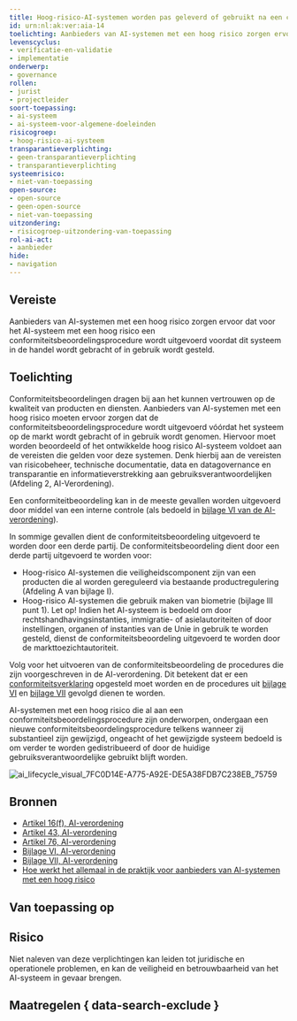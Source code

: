 ```yaml
---
title: Hoog-risico-AI-systemen worden pas geleverd of gebruikt na een conformiteitsbeoordelingsprocedure
id: urn:nl:ak:ver:aia-14
toelichting: Aanbieders van AI-systemen met een hoog risico zorgen ervoor dat voor het AI-systeem met een hoog risico een conformiteitsbeoordelingsprocedure wordt uitgevoerd, voordat dit systeem in de handel wordt gebracht of in gebruik wordt gesteld.
levenscyclus:
- verificatie-en-validatie
- implementatie
onderwerp:
- governance
rollen:
- jurist
- projectleider
soort-toepassing:
- ai-systeem
- ai-systeem-voor-algemene-doeleinden
risicogroep:
- hoog-risico-ai-systeem
transparantieverplichting: 
- geen-transparantieverplichting
- transparantieverplichting 
systeemrisico:
- niet-van-toepassing
open-source: 
- open-source
- geen-open-source
- niet-van-toepassing
uitzondering: 
- risicogroep-uitzondering-van-toepassing
rol-ai-act:
- aanbieder
hide:
- navigation
---
```


<!-- tags -->
## Vereiste

Aanbieders van AI-systemen met een hoog risico zorgen ervoor dat voor het AI-systeem met een hoog risico een conformiteitsbeoordelingsprocedure wordt uitgevoerd voordat dit systeem in de handel wordt gebracht of in gebruik wordt gesteld.

## Toelichting

Conformiteitsbeoordelingen dragen bij aan het kunnen vertrouwen op de kwaliteit van producten en diensten. Aanbieders van AI-systemen met een hoog risico moeten ervoor zorgen dat de conformiteitsbeoordelingsprocedure wordt uitgevoerd vóórdat het systeem op de markt wordt gebracht of in gebruik wordt genomen. Hiervoor moet worden beoordeeld of het ontwikkelde hoog risico AI-systeem voldoet aan de vereisten die gelden voor deze systemen. Denk hierbij aan de vereisten van risicobeheer, technische documentatie, data en datagovernance en transparantie en informatieverstrekking aan gebruiksverantwoordelijken (Afdeling 2, AI-Verordening).  

Een conformiteitbeoordeling kan in de meeste gevallen worden uitgevoerd door middel van een interne controle (als bedoeld in [bijlage VI van de AI-verordening](https://eur-lex.europa.eu/legal-content/NL/TXT/HTML/?uri=OJ:L_202401689#anx_VI)).

In sommige gevallen dient de conformiteitsbeoordeling uitgevoerd te worden door een derde partij. De conformiteitsbeoordeling dient door een derde partij uitgevoerd te worden voor:

- Hoog-risico AI-systemen die veiligheidscomponent zijn van een producten die al worden gereguleerd via bestaande productregulering (Afdeling A van bijlage I).
- Hoog-risico AI-systemen die gebruik maken van biometrie (bijlage III punt 1). Let op! Indien het AI-systeem is bedoeld om door rechtshandhavingsinstanties, immigratie- of asielautoriteiten of door instellingen, organen of instanties van de Unie in gebruik te worden gesteld, dienst de conformiteitsbeoordeling uitgevoerd te worden door de markttoezichtautoriteit.

Volg voor het uitvoeren van de conformiteitsbeoordeling de procedures die zijn voorgeschreven in de AI-verordening. Dit betekent dat er een [conformiteitsverklaring](aia-15-eu-conformiteitsverklaring.md) opgesteld moet worden en de procedures uit [bijlage VI](https://eur-lex.europa.eu/legal-content/NL/TXT/HTML/?uri=OJ:L_202401689#anx_VI) en [bijlage VII](https://eur-lex.europa.eu/legal-content/NL/TXT/HTML/?uri=OJ:L_202401689#anx_VII) gevolgd dienen te worden. 

AI-systemen met een hoog risico die al aan een conformiteitsbeoordelingsprocedure zijn onderworpen, ondergaan een nieuwe conformiteitsbeoordelingsprocedure telkens wanneer zij substantieel zijn gewijzigd, ongeacht of het gewijzigde systeem bedoeld is om verder te worden gedistribueerd of door de huidige gebruiksverantwoordelijke gebruikt blijft worden.

![ai_lifecycle_visual_7FC0D14E-A775-A92E-DE5A38FDB7C238EB_75759](https://github.com/user-attachments/assets/47996f0e-d769-4ac5-a504-db12da4d1e21)


## Bronnen

- [Artikel 16(f), AI-verordening](https://eur-lex.europa.eu/legal-content/NL/TXT/HTML/?uri=OJ:L_202401689#d1e3823-1-1)
- [Artikel 43, AI-verordening](https://eur-lex.europa.eu/legal-content/NL/TXT/HTML/?uri=OJ:L_202401689#d1e5074-1-1)
- [Artikel 76, AI-verordening](https://eur-lex.europa.eu/legal-content/NL/TXT/?uri=OJ:L_202401689#art_76)
- [Bijlage VI, AI-verordening](https://eur-lex.europa.eu/legal-content/NL/TXT/HTML/?uri=OJ:L_202401689#d1e38-133-1)
- [Bijlage VII, AI-verordening](https://eur-lex.europa.eu/legal-content/NL/TXT/HTML/?uri=OJ:L_202401689#d1e38-134-1)
- [Hoe werkt het allemaal in de praktijk voor aanbieders van AI-systemen met een hoog risico](https://digital-strategy.ec.europa.eu/nl/policies/regulatory-framework-ai)

## Van toepassing op 
<!-- tags-ai-act -->

## Risico

Niet naleven van deze verplichtingen kan leiden tot juridische en operationele problemen, en kan de veiligheid en betrouwbaarheid van het AI-systeem in gevaar brengen.

## Maatregelen { data-search-exclude }

<!-- list_maatregelen vereiste/aia-14-conformiteitsbeoordeling no-search no-onderwerp no-rol no-levenscyclus -->

